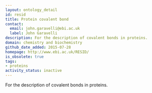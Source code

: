 ```yaml
---
layout: ontology_detail
id: resid
title: Protein covalent bond
contact:
  email: john.garavelli@ebi.ac.uk
  label: John Garavelli
description: For the description of covalent bonds in proteins.
domain: chemistry and biochemistry
github_date_added: 2015-07-28
homepage: http://www.ebi.ac.uk/RESID/
is_obsolete: true
tags:
- proteins
activity_status: inactive
---
```


For the description of covalent bonds in proteins.
